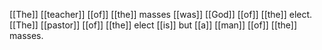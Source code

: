 [[The]] [[teacher]] [[of]] [[the]] masses [[was]] [[God]] [[of]] [[the]] elect. 
[[The]] [[pastor]] [[of]] [[the]] elect [[is]] but [[a]] [[man]] [[of]] [[the]] masses. 